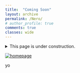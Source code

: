 ```yaml
---
title:  "Coming Soon"
layout: archive
permalink: /Nero/
# author_profile: true
comments: true
classes: wide
---
```

<details>
  <summary>This page is under construction.  </summary>
  
  <span style="font-family:Courier; font-size:0.5em; color:blue;"> BPQA XIOM QA VWB EPIB QB AMMUA - BWX ZQOPB </span>
  
</details>


<p>
  <a href="https://justinkleidermacher.com" title="Redirect to homepage">
    <img src="/assets/images/Poetry/egg.png" alt="homepage" />
  </a>
</p>


yo

